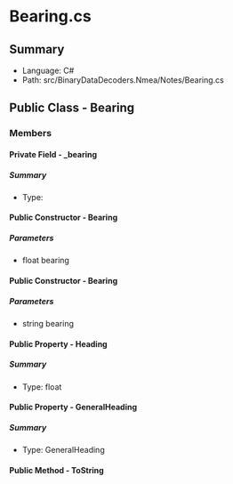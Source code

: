 ﻿# Bearing.cs

## Summary

* Language: C#
* Path: src/BinaryDataDecoders.Nmea/Notes/Bearing.cs

## Public Class - Bearing

### Members

#### Private Field - _bearing

##### Summary

 * Type: 

#### Public Constructor - Bearing

#####  Parameters

 - float bearing 

#### Public Constructor - Bearing

#####  Parameters

 - string bearing 

#### Public Property - Heading

##### Summary

 * Type: float 

#### Public Property - GeneralHeading

##### Summary

 * Type: GeneralHeading 

#### Public Method - ToString


